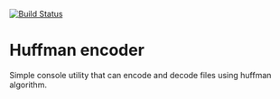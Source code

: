 [![Build Status](https://travis-ci.org/yosabaki/huffman.svg?branch=master)](https://travis-ci.org/yosabaki/huffman)
# Huffman encoder
Simple console utility that can encode and decode files using huffman algorithm.
